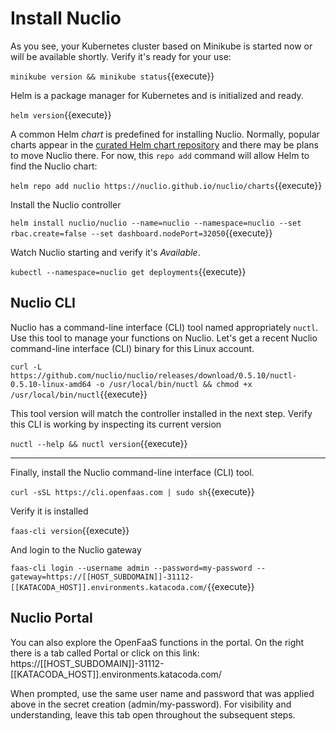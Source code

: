 # Install Nuclio #

As you see, your Kubernetes cluster based on Minikube is started now or will be available shortly. Verify it's ready for your use:

`minikube version && minikube status`{{execute}}

Helm is a package manager for Kubernetes and is initialized and ready.

`helm version`{{execute}}

A common Helm _chart_ is predefined for installing Nuclio. Normally, popular charts appear in the [curated Helm chart repository](https://github.com/kubernetes/charts) and there may be plans to move Nuclio there. For now, this `repo add` command will allow Helm to find the Nuclio chart:

`helm repo add nuclio https://nuclio.github.io/nuclio/charts`{{execute}}

Install the Nuclio controller

`helm install nuclio/nuclio --name=nuclio --namespace=nuclio --set rbac.create=false --set dashboard.nodePort=32050`{{execute}}

Watch Nuclio starting and verify it's _Available_.

`kubectl --namespace=nuclio get deployments`{{execute}}

## Nuclio CLI ##

Nuclio has a command-line interface (CLI) tool named appropriately `nuctl`. Use this tool to manage your functions on Nuclio. Let's get a recent Nuclio command-line interface (CLI) binary for this Linux account.

`curl -L https://github.com/nuclio/nuclio/releases/download/0.5.10/nuctl-0.5.10-linux-amd64 -o /usr/local/bin/nuctl && chmod +x /usr/local/bin/nuctl`{{execute}}

This tool version will match the controller installed in the next step. Verify this CLI is working by inspecting its current version

`nuctl --help && nuctl version`{{execute}}

-----
Finally, install the Nuclio command-line interface (CLI) tool.

`curl -sSL https://cli.openfaas.com | sudo sh`{{execute}}

Verify it is installed

`faas-cli version`{{execute}}

And login to the Nuclio gateway

`faas-cli login --username admin --password=my-password --gateway=https://[[HOST_SUBDOMAIN]]-31112-[[KATACODA_HOST]].environments.katacoda.com/`{{execute}}

## Nuclio Portal ##

You can also explore the OpenFaaS functions in the portal. On the right there is a tab called Portal or click on this link: https://[[HOST_SUBDOMAIN]]-31112-[[KATACODA_HOST]].environments.katacoda.com/

When prompted, use the same user name and password that was applied above in the secret creation (admin/my-password). For visibility and understanding, leave this tab open throughout the subsequent steps.